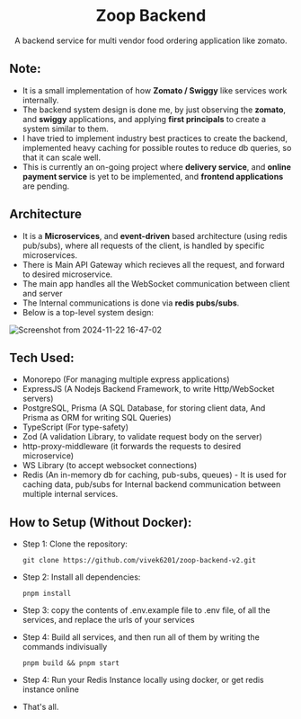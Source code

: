 <h1 align="center">Zoop Backend</h1>
<p align="center">A backend service for multi vendor food ordering application like zomato.</p>

## Note:
  - It is a small implementation of how __Zomato / Swiggy__ like services work internally.
  - The backend system design is done me, by just observing the __zomato__, and __swiggy__ applications, and applying __first principals__ to create a system similar to them.
  - I have tried to implement industry best practices to create the backend, implemented heavy caching for possible routes to reduce db queries, so that it can scale well.
  - This is currently an on-going project where __delivery service__, and __online payment service__ is yet to be implemented, and __frontend applications__ are pending.

## Architecture
 - It is a __Microservices__, and __event-driven__ based architecture (using redis pub/subs), where all requests of the client, is handled by specific microservices.
 - There is Main API Gateway which recieves all the request, and forward to desired microservice.
 - The main app handles all the WebSocket communication between client and server
 - The Internal communications is done via __redis pubs/subs__.
 - Below is a top-level system design:

![Screenshot from 2024-11-22 16-47-02](https://github.com/user-attachments/assets/c87ad5d0-c170-4a39-bac9-3980b2bc964c) 
   
## Tech Used: 
 - Monorepo (For managing multiple express applications)
 - ExpressJS (A Nodejs Backend Framework, to write Http/WebSocket servers)
 - PostgreSQL, Prisma (A SQL Database, for storing client data, And Prisma as ORM for writing SQL Queries)
 - TypeScript (For type-safety)
 - Zod (A validation Library, to validate request body on the server)
 - http-proxy-middleware (it forwards the requests to desired microservice)
 - WS Library (to accept websocket connections)
 - Redis (An in-memory db for caching, pub-subs, queues) - It is used for caching data, pub/subs for Internal backend communication between multiple internal services.

## How to Setup (Without Docker):

 - Step 1: Clone the repository:
      ```
      git clone https://github.com/vivek6201/zoop-backend-v2.git
      ```
 - Step 2: Install all dependencies:
      ```
      pnpm install
      ```
 - Step 3: copy the contents of .env.example file to .env file, of all the services, and replace the urls of your services
 - Step 4: Build all services, and then run all of them by writing the commands indivisually
      ```
      pnpm build && pnpm start
      ```
 - Step 4: Run your Redis Instance locally using docker, or get redis instance online
 
 - That's all.

